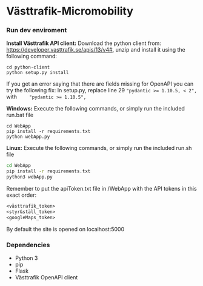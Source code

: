 # Västtrafik-Micromobility

### Run dev enviroment
**Install Västtrafik API client:**
Download the python client from: https://developer.vasttrafik.se/apis/13/v4#, unzip and install it using the following command:

```batch
cd python-client
python setup.py install
```

If you get an error saying that there are fields missing for OpenAPI you can try the following fix:
In setup.py, replace line 29 `"pydantic >= 1.10.5, < 2",` with `    "pydantic >= 1.10.5",`

**Windows:**
Execute the following commands, or simply run the included run.bat file
```batch
cd WebApp
pip install -r requirements.txt
python webApp.py
```

**Linux:**
Execute the following commands, or simply run the included run.sh file
```bash
cd WebApp
pip install -r requirements.txt
python3 webApp.py
```

Remember to put the apiToken.txt file in /WebApp with the API tokens in this exact order:
```txt
<västtrafik_token>
<styr&ställ_token>
<googleMaps_token>
```

By default the site is opened on localhost:5000

### Dependencies
* Python 3
* pip
* Flask
* Västtrafik OpenAPI client
